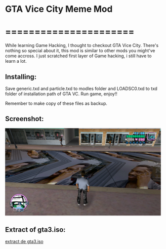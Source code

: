 # GTA Vice City Meme Mod
# ======================

While learning Game Hacking, I thought to checkout GTA Vice City.
There's nothing so special about it, this mod is similar to other
mods you might've come accross. I just scratched first layer of 
Game hacking, i still have to learn a lot.


## Installing:

Save generic.txd and particle.txd to modles folder and LOADSC0.txd
to txd folder of installation path of GTA VC. Run game, enjoy!!

Remember to make copy of these files as backup.

## Screenshot:
![ScreenShot](https://raw.githubusercontent.com/ChaitanyaHaritash/Game-Hacking/master/GTA%20VC/mods/screenshot/Untitled.png)

## Extract of gta3.iso:
  [extract de gta3.iso](https://mega.nz/#F!W34kRAzL!qbpWvg6WrTauBi1QH9NdUg)
